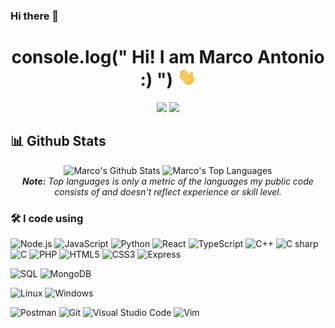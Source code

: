 ### Hi there 👋
<h1 align="center">
  console.log(" Hi! I am Marco Antonio :) ")
  <img width="30px" src="https://github.com/SatYu26/SatYu26/raw/master/Assets/Hi.gif"/>
</h1>

<p align="center">   
  <a href="https://Marco_Antonio_Rosas_Barcenas@hotmail.com" target="_blank"><img src="https://img.shields.io/badge/-Email-0D1117?style=for-the-badge&logo=gmail&logoColor=3859BD"></a>
  <a href="https://www.linkedin.com/in/marco-antonio-rosas-barcenas-b79488211" target="_blank"><img src="https://img.shields.io/badge/-LinkedIn-0D1117?style=for-the-badge&logo=linkedin&logoColor=3859BD"></a>
</p>
<!--
<img src="https://mridul2820.github.io/github-assets/assets/gif/coding.gif" min-width="250px" max-width="250px" width="250px" align="right" alt="programming.png">

<p align="left">
    <h2>👨🏽‍💻 About me</h2>
    🤤 Tech passionate and Software Engineering Student at the final stage of training. 
    <br/>
    🤓 I am currently looking to do a professional internship with the possibility of relocation.
    <br/> 
    🤩 I am passionate about everything related to technology and innovation. 
    <br/> 
    💡 Learning and growing personally / professionally are part of my nature.
    <br/>
    🚀 I think that technology is a powerful tool to improve the world and humanity. That's why I am so passionate about it and it drives me to face challenges to solve real problems.
</p>
-->
<h2>📊 Github Stats</h2>

<div>
  <div align="center">
    <img alt="Marco's Github Stats" src="https://github-readme-stats.vercel.app/api?username=Antonio152&show_icons=true&include_all_commits=true&count_private=true&theme=tokyonight&hide_border=true&bg_color=0D1117&title_color=3859BD&icon_color=3859BD" height="180"/>
    <img alt="Marco's Top Languages" src="https://github-readme-stats.vercel.app/api/top-langs/?username=Antonio152&langs_count=10&layout=compact&theme=tokyonight&hide_border=true&bg_color=0D1117&title_color=3859BD&icon_color=3859BD" height="180"/>
    <br/>
    <i><b>Note:</b> Top languages is only a metric of the languages my public code consists of and doesn't reflect experience or skill level.</i>
  </div>
  <!--
  <div>
  <img align="center" width="500px" src="https://github-readme-stats.vercel.app/api/wakatime?username=Antonio152&layout=compact&langs_count=10&hide_title=true&hide_border=true&text_color=fff&bg_color=333399,333399,333399,833ab4,c13584,c13584" alt="Marco's Wakatime"/>
  <div>  -->
</div>

### 🛠 I code using

![Node.js](https://img.shields.io/badge/-Node.js-05122A?&logo=node.js)
![JavaScript](https://img.shields.io/badge/-JavaScript-05122A?&logo=JavaScript)
![Python](https://img.shields.io/badge/-Python-05122A?&logo=Python)
![React](https://img.shields.io/badge/-React-05122A?&logo=React)
![TypeScript](https://img.shields.io/badge/-TypeScript-05122A?&logo=TypeScript)
![C++](https://img.shields.io/badge/-C++-0D1117?style=rounded-square&logo=cplusplus)
![C sharp](https://img.shields.io/badge/-CSharp-0D1117?style=rounded-square&logo=csharp)
![C](https://img.shields.io/badge/-C-0D1117?style=rounded-square&logo=c)
![PHP](https://img.shields.io/badge/-PHP-0D1117?style=rounded-square&logo=php)
![HTML5](https://img.shields.io/badge/-HTML5-0D1117?style=rounded-square&logo=html5)
![CSS3](https://img.shields.io/badge/-CSS3-0D1117?style=rounded-square&logo=css3)
![Express](https://img.shields.io/badge/Express-0D1117.svg?style=rounded-square&logo=express)

![SQL](https://img.shields.io/badge/-SQL-05122A?&logo=MySQL)
![MongoDB](https://img.shields.io/badge/-MongoDB-05122A?style=flat&logo=MongoDB)

![Linux](https://img.shields.io/badge/-Linux-05122A?&logo=Linux)
![Windows](https://img.shields.io/badge/-Windows-0D1117?style=rounded-square&logo=windows)

![Postman](https://img.shields.io/badge/Postman-0D1117.svg?style=rounded-square&logo=postman)
![Git](https://img.shields.io/badge/-Git-05122A?style=flat&logo=git)
![Visual Studio Code](https://img.shields.io/badge/-VS%20Code-05122A?style=flat&logo=visual-studio-code&logoColor=007ACC)
![Vim](https://img.shields.io/badge/-VIM-05122A?style=flat&logo=neovim)
<!--
**Antonio152/Antonio152** is a ✨ _special_ ✨ repository because its `README.md` (this file) appears on your GitHub profile.

Here are some ideas to get you started:

- 🔭 I’m currently working on ...
- 🌱 I’m currently learning ...
- 👯 I’m looking to collaborate on ...
- 🤔 I’m looking for help with ...
- 💬 Ask me about ...
- 📫 How to reach me: ...
- 😄 Pronouns: ...
- ⚡ Fun fact: ...
-->
